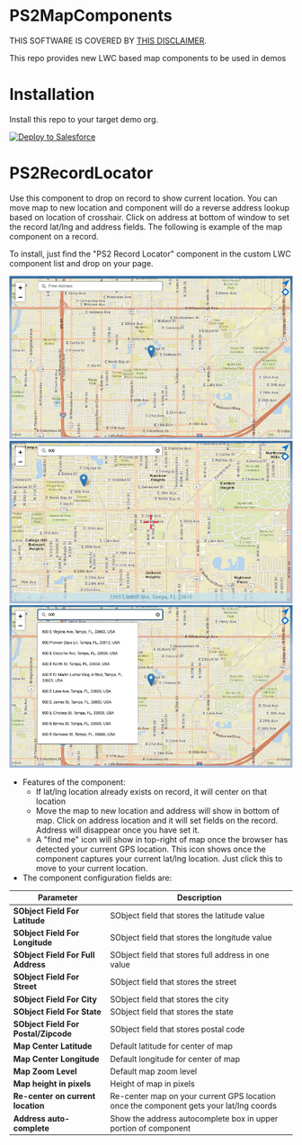 # PS2MapComponents
THIS SOFTWARE IS COVERED BY [THIS DISCLAIMER](https://raw.githubusercontent.com/thedges/Disclaimer/master/disclaimer.txt).

This repo provides new LWC based map components to be used in demos

# Installation
Install this repo to your target demo org.

<a href="https://githubsfdeploy.herokuapp.com?owner=thedges&repo=PS2MapComponents&ref=main">
  <img alt="Deploy to Salesforce"
       src="https://raw.githubusercontent.com/afawcett/githubsfdeploy/master/deploy.png">
</a>

# PS2RecordLocator
Use this component to drop on record to show current location. You can move map to new location and component will do a reverse address lookup based on location of crosshair. Click on address at bottom of window to set the record lat/lng and address fields. The following is example of the map component on a record.

To install, just find the "PS2 Record Locator" component in the custom LWC component list and drop on your page.

![alt text](./PS2RecordLocator-1.jpg "PS2RecordLocator Sample 1")
![alt text](./PS2RecordLocator-3.jpg "PS2RecordLocator Sample 2")
![alt text](./PS2RecordLocator-2.jpg "PS2RecordLocator Sample 3")


* Features of the component:
  - If lat/lng location already exists on record, it will center on that location
  - Move the map to new location and address will show in bottom of map. Click on address location and it will set fields on the record. Address will disappear once you have set it.
  - A "find me" icon will show in top-right of map once the browser has detected your current GPS location. This icon shows once the component captures your current lat/lng location. Just click this to move to your current location.
* The component configuration fields are:

| Parameter | Description |
|-----------|-------------|
| <b>SObject Field For Latitude</b> | SObject field that stores the latitude value |
| <b>SObject Field For Longitude</b> | SObject field that stores the longitude value |
| <b>SObject Field For Full Address</b> | SObject field that stores full address in one value |
| <b>SObject Field For Street</b> | SObject field that stores the street |
| <b>SObject Field For City</b> | SObject field that stores the city |
| <b>SObject Field For State</b> | SObject field that stores the state |
| <b>SObject Field For Postal/Zipcode</b> | SObject field that stores postal code |
| <b>Map Center Latitude</b> | Default latitude for center of map |
| <b>Map Center Longitude</b> | Default longitude for center of map |
| <b>Map Zoom Level</b> | Default map zoom level |
| <b>Map height in pixels</b> | Height of map in pixels |
| <b>Re-center on current location</b> | Re-center map on your current GPS location once the component gets your lat/lng coords |
| <b>Address auto-complete</b> | Show the address autocomplete box in upper portion of component |
